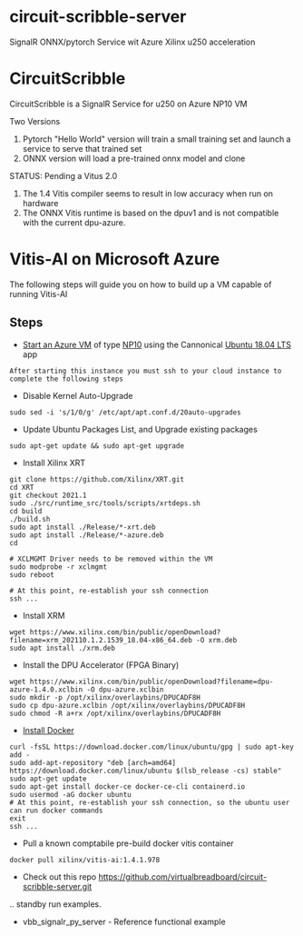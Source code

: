 # circuit-scribble-server
SignalR ONNX/pytorch Service wit Azure Xilinx u250 acceleration


# CircuitScribble

CircuitScribble is a SignalR Service for u250 on Azure NP10 VM

Two Versions

1. Pytorch "Hello World" version will train a small training set and launch a service to serve that trained set
2. ONNX version will load a pre-trained onnx model and clone

STATUS: Pending a Vitus 2.0
1. The 1.4 Vitis compiler seems to result in low accuracy when run on hardware
2. The ONNX Vitis runtime is based on the dpuv1 and is not compatible with the current dpu-azure.



# Vitis-AI on Microsoft Azure
The following steps will guide you on how to build up a VM capable of running Vitis-AI

## Steps

- [Start an Azure VM](https://docs.microsoft.com/en-us/azure/virtual-machines/windows/quick-create-portal) of type [NP10](https://docs.microsoft.com/en-us/azure/virtual-machines/np-series)  using the Cannonical [Ubuntu 18.04 LTS](https://azuremarketplace.microsoft.com/en-us/marketplace/apps/canonical.0001-com-ubuntu-server-bionic?tab=overview) app
```
After starting this instance you must ssh to your cloud instance to complete the following steps
```

- Disable Kernel Auto-Upgrade
```
sudo sed -i 's/1/0/g' /etc/apt/apt.conf.d/20auto-upgrades
```

- Update Ubuntu Packages List, and Upgrade existing packages
```
sudo apt-get update && sudo apt-get upgrade
```

- Install Xilinx XRT
```
git clone https://github.com/Xilinx/XRT.git
cd XRT 
git checkout 2021.1
sudo ./src/runtime_src/tools/scripts/xrtdeps.sh
cd build
./build.sh
sudo apt install ./Release/*-xrt.deb
sudo apt install ./Release/*-azure.deb
cd

# XCLMGMT Driver needs to be removed within the VM
sudo modprobe -r xclmgmt
sudo reboot

# At this point, re-establish your ssh connection
ssh ...
```

- Install XRM
```
wget https://www.xilinx.com/bin/public/openDownload?filename=xrm_202110.1.2.1539_18.04-x86_64.deb -O xrm.deb
sudo apt install ./xrm.deb
```

- Install the DPU Accelerator (FPGA Binary)
```
wget https://www.xilinx.com/bin/public/openDownload?filename=dpu-azure-1.4.0.xclbin -O dpu-azure.xclbin
sudo mkdir -p /opt/xilinx/overlaybins/DPUCADF8H
sudo cp dpu-azure.xclbin /opt/xilinx/overlaybins/DPUCADF8H
sudo chmod -R a+rx /opt/xilinx/overlaybins/DPUCADF8H
```

- [Install Docker](https://docs.docker.com/engine/install/ubuntu/)
```
curl -fsSL https://download.docker.com/linux/ubuntu/gpg | sudo apt-key add -
sudo add-apt-repository "deb [arch=amd64] https://download.docker.com/linux/ubuntu $(lsb_release -cs) stable"
sudo apt-get update
sudo apt-get install docker-ce docker-ce-cli containerd.io
sudo usermod -aG docker ubuntu
# At this point, re-establish your ssh connection, so the ubuntu user can run docker commands
exit
ssh ...
```

- Pull a known comptabile pre-build docker vitis container
```
docker pull xilinx/vitis-ai:1.4.1.978
```
- Check out this repo 
https://github.com/virtualbreadboard/circuit-scribble-server.git


.. standby run examples.

* vbb_signalr_py_server - Reference functional example 

 